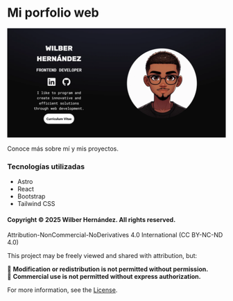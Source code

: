 # Mi porfolio web

![Portfolio](./public/images/projects-images/portfolio.webp)

Conoce más sobre mí y mis proyectos.

### Tecnologías utilizadas
- Astro
- React
- Bootstrap
- Tailwind CSS 


#### Copyright © 2025 Wilber Hernández. All rights reserved.

Attribution-NonCommercial-NoDerivatives 4.0 International
(CC BY-NC-ND 4.0) 

This project may be freely viewed and shared with attribution, but: 

🚫 **Modification or redistribution is not permitted without permission.**  
🚫 **Commercial use is not permitted without express authorization.**  

For more information, see the [License](./LICENSE).